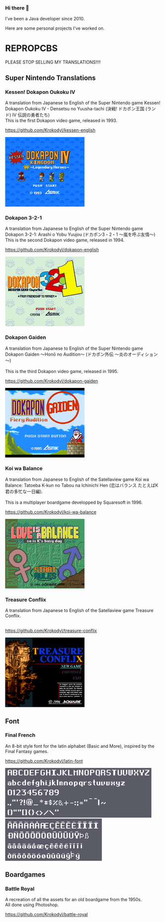 ### Hi there 👋

I've been a Java developer since 2010.

Here are some personal projects I've worked on.

# REPROPCBS

PLEASE STOP SELLING MY TRANSLATIONS!!!!

## Super Nintendo Translations

### Kessen! Dokapon Oukoku IV

A translation from Japanese to English of the Super Nintendo game Kessen! Dokapon Oukoku IV - Densetsu no Yuusha-tachi (決戦! ドカポン王国 (ランド) IV 伝説の勇者たち)<br/>
This is the first Dokapon video game, released in 1993.

https://github.com/Krokodyl/kessen-english

![image 01](kessen.png)

### Dokapon 3-2-1

A translation from Japanese to English of the Super Nintendo game Dokapon 3-2-1: Arashi o Yobu Yuujou (ドカポン3・2・1 〜嵐を呼ぶ友情〜)<br/>
This is the second Dokapon video game, released in 1994.

https://github.com/Krokodyl/dokapon-english

![image 01](dokapon-3-2-1.png)

### Dokapon Gaiden

A translation from Japanese to English of the Super Nintendo game Dokapon Gaiden 〜Honō no Audition〜 (ドカポン外伝 〜炎のオーディション～)<br/>
<br/>
This is the third Dokapon video game, released in 1995.

https://github.com/Krokodyl/dokapon-gaiden

![image 01](dokapon-gaiden.png)

### Koi wa Balance

A translation from Japanese to English of the Satellaview game Koi wa Balance: Tatoeba K-kun no Tabou na Ichinichi Hen (恋はバランス たとえばK君の多忙な一日編).<br/>
<br/>
This is a multiplayer boardgame developped by Squaresoft in 1996.

https://github.com/Krokodyl/koi-wa-balance

![image 01](koi-wa-balance.png)

### Treasure Conflix

A translation from Japanese to English of the Satellaview game Treasure Conflix.<br/>
<br/>

https://github.com/Krokodyl/treasure-conflix

![image 01](treasure-conflix.png)

## Font

### Final French

An 8-bit style font for the latin alphabet (Basic and More), inspired by the Final Fantasy games.

https://github.com/Krokodyl/latin-font

![image 01](basic-latin-22.png)![image 01](more-latin-22.png)



## Boardgames

### Battle Royal

A recreation of all the assets for an old boardgame from the 1950s.<br/>
All done using Photoshop.

https://github.com/Krokodyl/battle-royal

<!--
**Krokodyl/Krokodyl** is a ✨ _special_ ✨ repository because its `README.md` (this file) appears on your GitHub profile.

Here are some ideas to get you started:

- 🔭 I’m currently working on ...
- 🌱 I’m currently learning ...
- 👯 I’m looking to collaborate on ...
- 🤔 I’m looking for help with ...
- 💬 Ask me about ...
- 📫 How to reach me: ...
- 😄 Pronouns: ...
- ⚡ Fun fact: ...
-->
